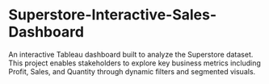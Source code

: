 # Superstore-Interactive-Sales-Dashboard
An interactive Tableau dashboard built to analyze the Superstore dataset. This project enables stakeholders to explore key business metrics including Profit, Sales, and Quantity through dynamic filters and segmented visuals.
